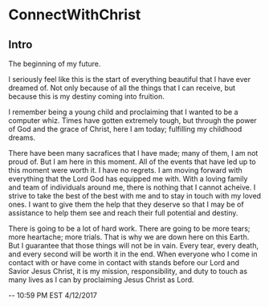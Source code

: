 # ConnectWithChrist

## Intro
[comment]: <> (11:02 PM EST 4/12/2017)
The beginning of my future.

I seriously feel like this is the start of everything beautiful that I have ever dreamed of.
Not only because of all the things that I can receive, but because this is my destiny coming into fruition.

I remember being a young child and proclaiming that I wanted to be a computer whiz. Times have gotten extremely tough,
but through the power of God and the grace of Christ, here I am today; fulfilling my childhood dreams.

There have been many sacrafices that I have made; many of them, I am not proud of. But I am here in this moment.
All of the events that have led up to this moment were worth it. I have no regrets. I am moving forward with everything that
the Lord God has equipped me with. With a loving family and team of individuals around me, there is nothing that I cannot acheive.
I strive to take the best of the best with me and to stay in touch with my loved ones. I want to give them the help that they
deserve so that I may be of assistance to help them see and reach their full potential and destiny.

There is going to be a lot of hard work. There are going to be more tears; more heartache; more trials. That is why we are down
here on this Earth. But I guarantee that those things will not be in vain. Every tear, every death, and every second will be worth
it in the end. When everyone who I come in contact with or have come in contact with stands before our Lord and Savior Jesus Christ,
it is my mission, responsibility, and duty to touch as many lives as I can by proclaiming Jesus Christ as Lord.

-- 10:59 PM EST 4/12/2017
